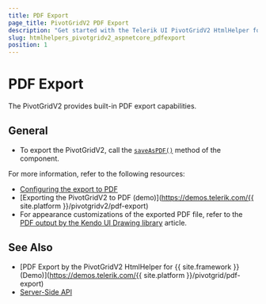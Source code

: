 ```yaml
---
title: PDF Export
page_title: PivotGridV2 PDF Export
description: "Get started with the Telerik UI PivotGridV2 HtmlHelper for {{ site.framework }} and learn how to export it to PDF."
slug: htmlhelpers_pivotgridv2_aspnetcore_pdfexport
position: 1
---
```


# PDF Export

The PivotGridV2 provides built-in PDF export capabilities.

## General

* To export the PivotGridV2, call the [`saveAsPDF()`](/api/javascript/ui/pivotgridv2/methods/saveaspdf) method of the component.

For more information, refer to the following resources:
* [Configuring the export to PDF](/api/kendo.mvc.ui.fluent/pivotgridv2builder)
* [Exporting the PivotGridV2 to PDF (demo)](https://demos.telerik.com/{{ site.platform }}/pivotgridv2/pdf-export)
* For appearance customizations of the exported PDF file, refer to the [PDF output by the Kendo UI Drawing library](https://docs.telerik.com/kendo-ui/framework/drawing/pdf-output/overview) article.

## See Also

* [PDF Export by the PivotGridV2 HtmlHelper for {{ site.framework }} (Demo)](https://demos.telerik.com/{{ site.platform }}/pivotgrid/pdf-export)
* [Server-Side API](/api/pivotgridv2)
